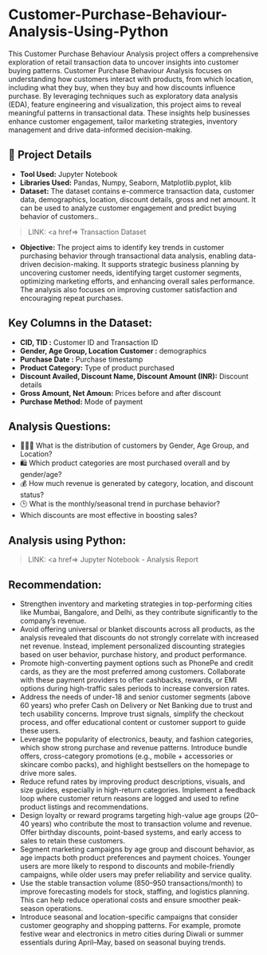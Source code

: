 # Customer-Purchase-Behaviour-Analysis-Using-Python
This Customer Purchase Behaviour Analysis project offers a comprehensive exploration of retail transaction data to uncover insights into customer buying patterns. 
Customer Purchase Behaviour Analysis focuses on understanding how customers interact with products, from which location, including what they buy, when they buy and how discounts influence purchase. By leveraging techniques such as exploratory data analysis (EDA), feature engineering and visualization, this project aims to reveal meaningful patterns in transactional data. These insights help businesses enhance customer engagement, tailor marketing strategies, inventory management and drive data-informed decision-making.

## 📂 Project Details  
- **Tool Used:** Jupyter Notebook
- **Libraries Used:** Pandas, Numpy, Seaborn, Matplotlib.pyplot, klib
- **Dataset:** The dataset contains e-commerce transaction data, customer data, demographics, location, discount details, gross and net amount. It can be used to analyze customer engagement and predict buying behavior of customers..
> LINK: <a href=> Transaction Dataset</a>

- **Objective:** The project aims to identify key trends in customer purchasing behavior through transactional data analysis, enabling data-driven decision-making. It supports strategic business planning by uncovering customer needs, identifying target customer segments, optimizing marketing efforts, and enhancing overall sales performance. The analysis also focuses on improving customer satisfaction and encouraging repeat purchases.

## Key Columns in the Dataset:
- **CID, TID :** Customer ID and Transaction ID
- **Gender, Age Group, Location	Customer :** demographics
- **Purchase Date :**	Purchase timestamp
- **Product Category:**	Type of product purchased
- **Discount Availed, Discount Name, Discount Amount (INR):** Discount details
- **Gross Amount, Net Amoun:**	Prices before and after discount
- **Purchase Method:** 	Mode of payment

## Analysis Questions:
- 🧑‍🤝‍🧑 What is the distribution of customers by Gender, Age Group, and Location?
- 🛍️ Which product categories are most purchased overall and by gender/age?
- 💰 How much revenue is generated by category, location, and discount status?
- 🕒 What is the monthly/seasonal trend in purchase behavior?
- Which discounts are most effective in boosting sales?

## Analysis using Python:
> LINK: <a href=> Jupyter Notebook - Analysis Report</a>

## Recommendation:
- Strengthen inventory and marketing strategies in top-performing cities like Mumbai, Bangalore, and Delhi, as they contribute significantly to the company’s revenue.
- Avoid offering universal or blanket discounts across all products, as the analysis revealed that discounts do not strongly correlate with increased net revenue. Instead, implement personalized discounting strategies based on user behavior, purchase history, and product performance.
- Promote high-converting payment options such as PhonePe and credit cards, as they are the most preferred among customers. Collaborate with these payment providers to offer cashbacks, rewards, or EMI options during high-traffic sales periods to increase conversion rates.
- Address the needs of under-18 and senior customer segments (above 60 years) who prefer Cash on Delivery or Net Banking due to trust and tech usability concerns. Improve trust signals, simplify the checkout process, and offer educational content or customer support to guide these users.
- Leverage the popularity of electronics, beauty, and fashion categories, which show strong purchase and revenue patterns. Introduce bundle offers, cross-category promotions (e.g., mobile + accessories or skincare combo packs), and highlight bestsellers on the homepage to drive more sales.
- Reduce refund rates by improving product descriptions, visuals, and size guides, especially in high-return categories. Implement a feedback loop where customer return reasons are logged and used to refine product listings and recommendations.
- Design loyalty or reward programs targeting high-value age groups (20–40 years) who contribute the most to transaction volume and revenue. Offer birthday discounts, point-based systems, and early access to sales to retain these customers.
- Segment marketing campaigns by age group and discount behavior, as age impacts both product preferences and payment choices. Younger users are more likely to respond to discounts and mobile-friendly campaigns, while older users may prefer reliability and service quality.
- Use the stable transaction volume (850–950 transactions/month) to improve forecasting models for stock, staffing, and logistics planning. This can help reduce operational costs and ensure smoother peak-season operations.
- Introduce seasonal and location-specific campaigns that consider customer geography and shopping patterns. For example, promote festive wear and electronics in metro cities during Diwali or summer essentials during April–May, based on seasonal buying trends.

